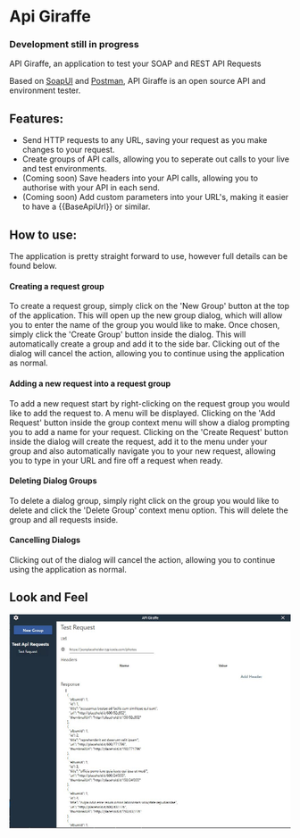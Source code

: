 # Api Giraffe
### Development still in progress

API Giraffe, an application to test your SOAP and REST API Requests

Based on [SoapUI](https://www.soapui.org/) and [Postman](https://www.getpostman.com/), API Giraffe is an open source API and environment tester.

## Features:
- Send HTTP requests to any URL, saving your request as you make changes to your request.
- Create groups of API calls, allowing you to seperate out calls to your live and test environments.
- (Coming soon) Save headers into your API calls, allowing you to authorise with your API in each send.
- (Coming soon) Add custom parameters into your URL's, making it easier to have a {{BaseApiUrl}} or similar.

## How to use:
The application is pretty straight forward to use, however full details can be found below.
#### Creating a request group
To create a request group, simply click on the 'New Group' button at the top of the application. This will open up the new group dialog, which will allow you to enter the name of the group you would like to make. 
Once chosen, simply click the 'Create Group' button inside the dialog. This will automatically create a group and add it to the side bar.
Clicking out of the dialog will cancel the action, allowing you to continue using the application as normal.

#### Adding a new request into a request group
To add a new request start by right-clicking on the request group you would like to add the request to. A menu will be displayed. Clicking on the 'Add Request' button inside the group context menu will show a dialog prompting you to add a name for your request. Clicking on the 'Create Request' button inside the dialog will create the request, add it to the menu under your group and also automatically navigate you to your new request, allowing you to type in your URL and fire off a request when ready.

#### Deleting Dialog Groups
To delete a dialog group, simply right click on the group you would like to delete and click the 'Delete Group' context menu option. This will delete the group and all requests inside.

#### Cancelling Dialogs
Clicking out of the dialog will cancel the action, allowing you to continue using the application as normal.


## Look and Feel
![Screenshot](https://github.com/liamht/Api-Giraffe/raw/master/ScreenShot.JPG "Current UI")
